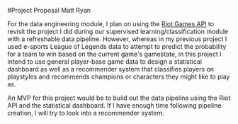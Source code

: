 #Project Proposal
Matt Ryan

For the data engineering module, I plan on using the [Riot Games API](https://developer.riotgames.com/apis) to revisit the project I did during our supervised learning/classification module with a refreshable data pipeline. However, whereas in my previous project I used e-sports League of Legends data to attempt to predict the probability for a team to win based on the current game's gamestate, in this project I intend to use general player-base game data to design a statistical dashboard as well as a recommender system that classifies players on playstyles and recommends champions or characters they might like to play as.

An MVP for this project would be to build out the data pipeline using the Riot API and the statistical dashboard. If I have enough time following pipeline creation, I will try to look into a recommender system. 
